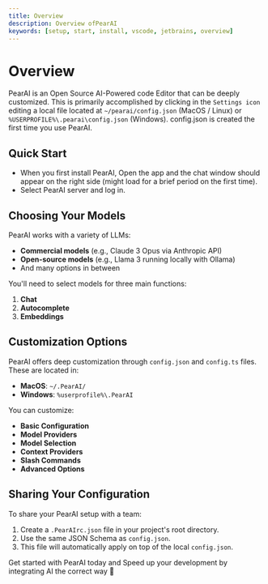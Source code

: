 ```yaml
---
title: Overview
description: Overview ofPearAI
keywords: [setup, start, install, vscode, jetbrains, overview]
---
```


# Overview

PearAI is an Open Source AI-Powered code Editor that can be deeply customized. This is primarily accomplished by clicking in the ```Settings icon ```editing a local file located at ```~/pearai/config.json``` (MacOS / Linux) or ```%USERPROFILE%\.pearai\config.json``` (Windows). config.json is created the first time you use PearAI.

## Quick Start

- When you first install PearAI, Open the app and the chat window should appear on the right side (might load for a brief period on the first time).
- Select PearAI server and log in. 

## Choosing Your Models

PearAI works with a variety of LLMs:

- **Commercial models** (e.g., Claude 3 Opus via Anthropic API)
- **Open-source models** (e.g., Llama 3 running locally with Ollama)
- And many options in between

You'll need to select models for three main functions:

1. **Chat**
2. **Autocomplete**
3. **Embeddings**

## Customization Options

PearAI offers deep customization through `config.json` and `config.ts` files. These are located in:

- **MacOS**: `~/.PearAI/`
- **Windows**: `%userprofile%\.PearAI`

You can customize:

- **Basic Configuration**
- **Model Providers**
- **Model Selection**
- **Context Providers**
- **Slash Commands**
- **Advanced Options**

## Sharing Your Configuration

To share your PearAI setup with a team:

1. Create a `.PearAIrc.json` file in your project's root directory.
2. Use the same JSON Schema as `config.json`.
3. This file will automatically apply on top of the local `config.json`.

Get started with PearAI today and Speed up your development by integrating AI the correct way 🚀
